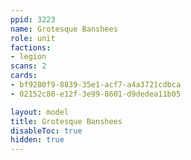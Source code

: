 ```yaml
---
ppid: 3223
name: Grotesque Banshees
role: unit
factions:
- legion
scans: 2
cards:
- bf9280f9-8839-35e1-acf7-a4a3721cdbca
- 02152c80-e12f-3e99-8601-d9dedea11b05

layout: model
title: Grotesque Banshees
disableToc: true
hidden: true
---
```

